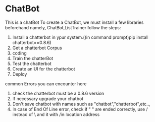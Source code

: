 # ChatBot
This is a chatBot
To create a ChatBot, we must install a few libraries beforehand namely, ChatBot,ListTrainer
follow the steps:
1) Install a chatterbot in ypur system.((in command prompt)pip install chatterbot==0.8.6)
2) Get a chatterbot Corpus
3) coding
4) Train the chatterBot
5) Test the chatterbot
6) Create an UI for the chatterbot
7) Deploy

common Errors you can encounter here
1) check the chatterbot must be a 0.8.6 version
2) If necessary upgrade your chatbot
3) Don't save chatbot with names such as "chatbot","chatterbot",etc.., 
4) In case of End Of Line error, check if " " are ended correctly, use / instead of    \ and it with /in location address
